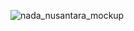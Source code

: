 ![nada_nusantara_mockup](https://github.com/user-attachments/assets/cf0ee1c3-d2b0-4602-964f-9942f8b341d9)
